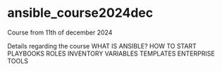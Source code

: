# ansible_course2024dec
Course from 11th of december 2024

Details regarding the course
WHAT IS ANSIBLE?
HOW TO START
PLAYBOOKS
ROLES
INVENTORY
VARIABLES
TEMPLATES
ENTERPRISE TOOLS
